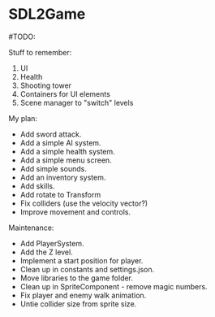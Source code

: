 # SDL2Game

#TODO:

Stuff to remember:
1. UI
2. Health
3. Shooting tower
4. Containers for UI elements
5. Scene manager to "switch" levels

My plan:
- Add sword attack.
- Add a simple AI system.
- Add a simple health system.
- Add a simple menu screen.
- Add simple sounds.
- Add an inventory system.
- Add skills.
- Add rotate to Transform
- Fix colliders (use the velocity vector?)
- Improve movement and controls.

Maintenance:
- Add PlayerSystem.
- Add the Z level.
- Implement a start position for player.
- Clean up in constants and settings.json.
- Move libraries to the game folder.
- Clean up in SpriteComponent - remove magic numbers.
- Fix player and enemy walk animation.
- Untie collider size from sprite size.